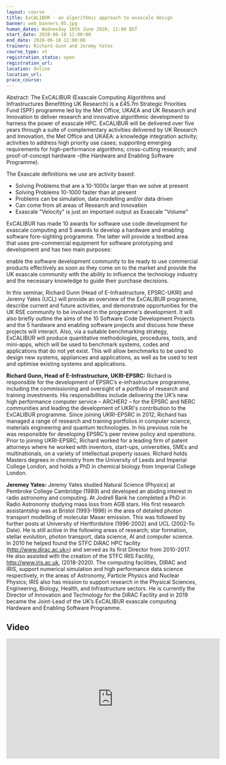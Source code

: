 ```yaml
---
layout: course
title: ExCALIBUR - an algorithmic approach to exascale design
banner: web_banners_05.jpg 
human_dates: Wednesday 10th June 2020, 11:00 BST
start_date: 2020-06-10 11:00:00
end_date: 2020-06-10 12:00:00
trainers: Richard Gunn and Jeremy Yates 
course_type: vt
registration_status: open
registration_url: 
location: Online
location_url:
prace_course: 
---
```


Abstract: The  ExCALIBUR (Exascale Computing Algorithms and Infrastructures Benefitting UK Research) is a £45.7m Strategic Priorities Fund (SPF) programme led by the Met Office, UKAEA and UK Research and Innovation to deliver research and innovative algorithmic development to harness the power of exascale HPC. ExCALIBUR will be delivered over five years through a suite of complementary activities delivered by UK Research and Innovation, the Met Office and UKAEA: a knowledge integration activity; activities to address high priority use cases; supporting emerging requirements for high-performance algorithms; cross-cutting research; and proof-of-concept hardware –(the Hardware and Enabling Software Programme).

The Exascale definitions we use are activity based:

* Solving Problems that are a 10-1000x larger than we solve at present
* Solving Problems 10-1000 faster than at present
* Problems can be simulation, data modelling and/or data driven
* Can come from all areas of Research and Innovation
* Exascale "Velocity" is just an important output as Exascale "Volume"

ExCALIBUR has made 10 awards for software use code development for exascale computing and 5 awards to develop a hardware and enabling software fore-sighting programme. The latter will provide a testbed area that uses pre-commercial equipment for software prototyping and development and has two main purposes:

enable the software development community to be ready to use commercial products effectively as soon as they come on to the market and provide the UK exascale community with the ability to influence the technology industry and the necessary knowledge to guide their purchase decisions.

In this seminar, Richard Gunn (Head of E-Infrastructure, EPSRC-UKRI) and Jeremy Yates (UCL) will provide an overview of the ExCALIBUR programme, describe current and future activities, and demonstrate opportunities for the UK RSE community to be involved in the programme's development. It will also briefly outline the aims of the 10 Software Code Development Projects and the 5 hardware and enabling software projects and discuss how these projects will interact.  Also, via a suitable benchmarking strategy, ExCALIBUR  will produce quantitative methodologies, procedures, tools, and mini-apps, which will be used to benchmark systems, codes and applications that do not yet exist.  This will allow benchmarks to be used to design new systems, appliances and applications, as well as be used to test and optimise existing systems and applications.


**Richard Gunn, Head of E-Infrastructure, UKRI-EPSRC:** Richard is responsible for the development of EPSRC’s e-infrastructure programme, including the commissioning and oversight of a portfolio of research and training investments. His responsibilities include delivering the UK’s new high performance computer service – ARCHER2 – for the EPSRC and NERC communities and leading the development of UKRI's contribution to the ExCALIBUR programme. Since joining UKRI-EPSRC in 2012, Richard has managed a range of research and training portfolios in computer science, materials engineering and quantum technologies. In his previous role he was responsible for developing EPSRC’s peer review policy and operations. Prior to joining UKRI-EPSRC, Richard worked for a leading firm of patent attorneys where he worked with inventors, start-ups, universities, SMEs and multinationals, on a variety of intellectual property issues. Richard holds Masters degrees in chemistry from the University of Leeds and Imperial College London, and holds a PhD in chemical biology from Imperial College London.

**Jeremey Yates:** Jeremy Yates studied Natural Science (Physics) at Pembroke College Cambridge (1989) and developed an abiding interest in radio astronomy and computing.   At Jodrell Bank he completed a PhD in Radio Astronomy studying mass loss from AGB stars.  His first research assistantship was at Bristol (1993-1996) in the area of detailed photon transport modelling of molecular Maser emission.  This was followed by further posts at University of Hertfordshire (1996-2002) and UCL (2002-To Date).   He is still active in the following areas of  research; star formation, stellar evolution, photon transport, data science, AI and computer science.  In 2010 he helped found the STFC DiRAC HPC facility (http://www.dirac.ac.uk>) and served as its first Director from 2010-2017.  He also assisted with the creation of the STFC IRIS Facility, http://www.iris.ac.uk, (2018-2020).  The computing facilities, DIRAC and IRIS, support numerical simulation and high performance data science respectively, in the areas of Astronomy, Particle Physics and Nuclear Physics;  IRIS also has mission to support research in the Physical Sciences, Engineering, Biology, Health, and Infrastructure sectors.  He is currently the Director of Innovation and Technology for the DiRAC Facility and in 2019 became the Joint-Lead of the UK’s  ExCALIBUR exascale computing Hardware and Enabling Software Programme.






<section id="service">

<!--
  <div class="row ">	

      <div class="col-xs-6 col-sm-4">
        <a class="ar2_linkbox ar2_linkbox-teal" 
          href="https://eu.bbcollab.com/guest/f11d429667cc44359a5772bf0dcadc68">
          <strong>Join Session</strong><br/>
          Join this online session in your browser
        </a>
      </div>

      <div class="col-xs-6 col-sm-4">
        <a class="ar2_linkbox ar2_linkbox-green" href="courses/"
           href="myevents.ics">
          <strong>Add to Calendar</strong><br/>
          Download ICS file to add this event to your calendar complete with join link
        </a>
      </div>

											
    </div>

-->



<h2><a name="video">Video</a></h2>


<div>

<iframe width="560" height="315" src="https://www.youtube.com/embed/h0DtVqGzOaU" frameborder="0" allow="accelerometer; autoplay; encrypted-media; gyroscope; picture-in-picture" allowfullscreen></iframe>

</div>



<!--

<section id="service">
  <div class="container">
    <div class="row ">	



      <div class="col-xs-6 col-sm-4">
        <a class="ar2_linkbox ar2_linkbox-teal" href="  ">
          <strong>Transcript</strong><br/>
          Download a transcript of the video audio
        </a>
      </div>



      <div class="col-xs-6 col-sm-4">
        <a class="ar2_linkbox ar2_linkbox-green" href="courses/"
           href="ARCHER2_Training_VT.pdf">
          <strong>Slides</strong><br/>
          Download pdf of the presentation.
        </a>
      </div>
										
    </div>
  </div>
</section>
-->
